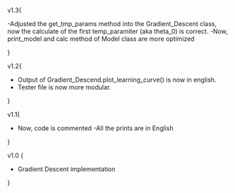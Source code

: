 v1.3{

-Adjusted the get_tmp_params method into the Gradient_Descent class, now the calculate of the first temp_paramiter (aka theta_0) is correct.
-Now, print_model and calc method of Model class are more optimized

}

v1.2{

- Output of Gradient_Descend.plot_learning_curve() is now in english.
- Tester file is now more modular.

}

v1.1{

- Now, code is commented -All the prints are in English

}

v1.0 {

- Gradient Descent implementation

}
